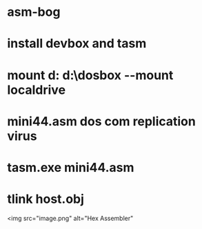 # asm-bog
# install devbox and tasm
# mount d: d:\dosbox	--mount localdrive

# mini44.asm dos com replication virus
# tasm.exe mini44.asm
# tlink host.obj

<img src="image.png" alt="Hex Assembler"